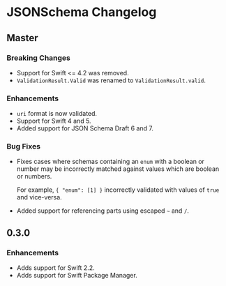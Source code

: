 # JSONSchema Changelog

## Master

### Breaking Changes

- Support for Swift <= 4.2 was removed.
- `ValidationResult.Valid` was renamed to `ValidationResult.valid`.

### Enhancements

- `uri` format is now validated.
- Support for Swift 4 and 5.
- Added support for JSON Schema Draft 6 and 7.

### Bug Fixes

- Fixes cases where schemas containing an `enum` with a boolean or number may
  be incorrectly matched against values which are boolean or numbers.

  For example, `{ "enum": [1] }` incorrectly validated with values of `true`
  and vice-versa.

- Added support for referencing parts using escaped `~` and `/`.

## 0.3.0

### Enhancements

- Adds support for Swift 2.2.
- Adds support for Swift Package Manager.
